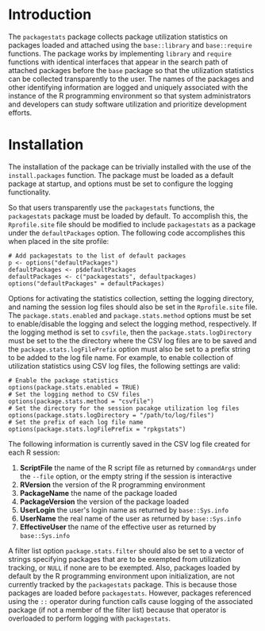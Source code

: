 # Introduction
The `packagestats` package collects package utilization statistics on packages
loaded and attached using the `base::library` and `base::require` functions.
The package works by implementing `library` and `require` functions with identical
interfaces that appear in the search path of attached packages before the
`base` package so that the utilization statistics can be collected
transparently to the user.  The names of the packages and other identifying
information are logged and uniquely associated with the instance of the
R programming environment so that system administrators and developers can
study software utilization and prioritize development efforts.

# Installation
The installation of the package can be trivially installed with the use of
the `install.packages` function.  The package must be loaded as a default
package at startup, and options must be set to configure the logging
functionality.

So that users transparently use the `packagestats` functions, the `packagestats`
package must be loaded by default.  To accomplish this, the `Rprofile.site`
file should be modified to include `packagestats` as a package under the
`defaultPackages` option.  The following code accomplishes this when placed in
the site profile:

```
# Add packagestats to the list of default packages
p <- options("defaultPackages")
defaultPackages <- p$defaultPackages
defaultPackages <- c("packagestats", defaultpackages)
options("defaultPackages" = defaultPackages)
```

Options for activating the statistics collection, setting the logging directory,
and naming the session log files should also be set in the `Rprofile.site`
file.  The `package.stats.enabled` and `package.stats.method` options must be
set to enable/disable the logging and select the logging method, respectively.
If the logging method is set to `csvfile`, then the
`package.stats.logDirectory` must be set to the the directory where the
CSV log files are to be saved and the `package.stats.logFilePrefix` option must also
be set to a prefix string to be added to the log file name.  For example, to
enable collection of utilization statistics using CSV log files, the following
settings are valid:

```
# Enable the package statistics
options(package.stats.enabled = TRUE)
# Set the logging method to CSV files
options(package.stats.method = "csvfile")
# Set the directory for the session pacakge utilization log files 
options(package.stats.logDirectory = "/path/to/log/files")
# Set the prefix of each log file name
options(package.stats.logFilePrefix = "rpkgstats") 
```

The following information is currently saved in the CSV log file created for
each R session:
1. __ScriptFile__ the name of the R script file as returned by
   `commandArgs` under the `--file` option, or the empty string if the session
   is interactive
1. __RVersion__ the version of the R programming environment
1. __PackageName__ the name of the package loaded
1. __PackageVersion__ the version of the package loaded
1. __UserLogin__ the user's login name as returned by `base::Sys.info`
1. __UserName__ the real name of the user as returned by `base::Sys.info`
1. __EffectiveUser__ the name of the effective user as returned by
   `base::Sys.info`

A filter list option `package.stats.filter` should also be set to a vector of
strings specifying packages that are to be exempted from utilization tracking, or
`NULL` if none are to be exempted.
Also, packages loaded by default by the R programming environment upon
initialization, are not currently tracked by the `packagestats` package.  This is
because those packages are loaded before `packagestats`.  However,
packages referenced using the `::` operator during function calls cause logging
of the associated package (if not a member of the filter list) because that
operator is overloaded to perform logging with `packagestats`.


